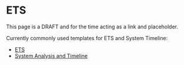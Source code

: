 # ETS

This page is a DRAFT and for the time acting as a link and placeholder.

Currently commonly used templates for ETS and System Timeline:
- [ETS](https://github.ibm.com/XFIR/DFIR-wiki/blob/master/documents/IBM%20X-Force%20IR%20Engagement%20Tracking%20Sheet%20IRXX-ABCD.xlsx)
- [System Analysis and Timeline](https://github.ibm.com/XFIR/DFIR-wiki/blob/master/documents/IBM%20X-Force%20IR%20System%20Analysis%20Tracking%20Sheet.xlsx)
